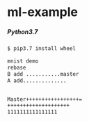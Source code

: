 # ml-example

##### Python3.7
```bash
$ pip3.7 install wheel

mnist demo
rebase
B add ...........master
A add..............


Master+++++++++++++++++=
++++++++++++++++++++
1111111111111111
```
